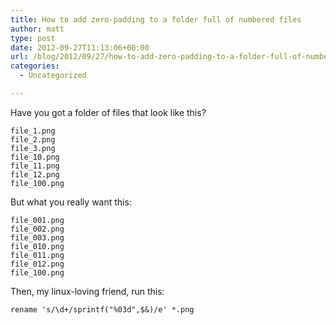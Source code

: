 ```yaml
---
title: How to add zero-padding to a folder full of numbered files
author: matt
type: post
date: 2012-09-27T11:13:06+00:00
url: /blog/2012/09/27/how-to-add-zero-padding-to-a-folder-full-of-numbered-files/
categories:
  - Uncategorized

---
```

Have you got a folder of files that look like this?  

    file_1.png
    file_2.png
    file_3.png
    file_10.png
    file_11.png
    file_12.png
    file_100.png

But what you really want this:  

    file_001.png
    file_002.png
    file_003.png
    file_010.png
    file_011.png
    file_012.png
    file_100.png


Then, my linux-loving friend, run this:  

    rename 's/\d+/sprintf("%03d",$&)/e' *.png